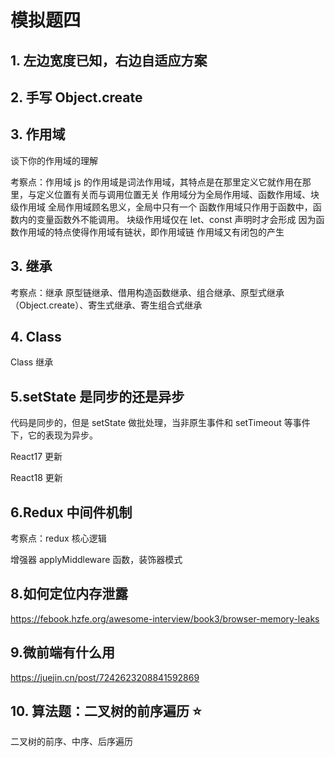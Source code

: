 # 模拟题四



## 1. 左边宽度已知，右边自适应方案



## 2. 手写 Object.create



## 3. 作用域

谈下你的作用域的理解

考察点：作用域
js 的作用域是词法作用域，其特点是在那里定义它就作用在那里，与定义位置有关而与调用位置无关
作用域分为全局作用域、函数作用域、块级作用域
全局作用域顾名思义，全局中只有一个
函数作用域只作用于函数中，函数内的变量函数外不能调用。
块级作用域仅在 let、const 声明时才会形成
因为函数作用域的特点使得作用域有链状，即作用域链
作用域又有闭包的产生



## 3. 继承

考察点：继承
原型链继承、借用构造函数继承、组合继承、原型式继承（Object.create）、寄生式继承、寄生组合式继承



## 4. Class

Class 继承



## 5.setState 是同步的还是异步

代码是同步的，但是 setState 做批处理，当非原生事件和 setTimeout 等事件下，它的表现为异步。

React17 更新

React18 更新



## 6.Redux 中间件机制

考察点：redux 核心逻辑

增强器
applyMiddleware 函数，装饰器模式



## 8.如何定位内存泄露

https://febook.hzfe.org/awesome-interview/book3/browser-memory-leaks









## 9.微前端有什么用

https://juejin.cn/post/7242623208841592869



## 10. 算法题：二叉树的前序遍历 ⭐

二叉树的前序、中序、后序遍历
